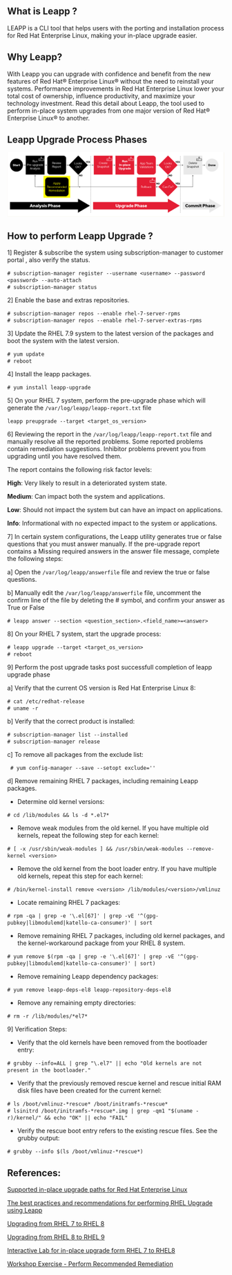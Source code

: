 ## What is Leapp ?

LEAPP is a CLI tool that helps users with the porting and installation process for Red Hat Enterprise Linux, making your in-place upgrade easier.

## Why Leapp?

With Leapp you can upgrade with confidence and benefit from the new features of Red Hat® Enterprise Linux® without the need to reinstall your systems. Performance improvements in Red Hat Enterprise Linux lower your total cost of ownership, influence productivity, and maximize your technology investment. Read this detail about Leapp, the tool used to perform in-place system upgrades from one major version of Red Hat® Enterprise Linux® to another.

## Leapp Upgrade Process Phases

![leapp upgrade process](Screenshot%20from%202024-04-28%2013-05-43.png)

## How to perform Leapp Upgrade ?

1] Register & subscribe the system using subscription-manager to customer portal , also verify the status.

~~~
# subscription-manager register --username <username> --password <password> --auto-attach
# subscription-manager status
~~~

2] Enable the base and extras repositories.

~~~
# subscription-manager repos --enable rhel-7-server-rpms
# subscription-manager repos --enable rhel-7-server-extras-rpms 
~~~

3] Update the RHEL 7.9 system to the latest version of the packages and boot the system with the latest version.

~~~
# yum update
# reboot
~~~

4] Install the leapp packages.

~~~
# yum install leapp-upgrade
~~~

5] On your RHEL 7 system, perform the pre-upgrade phase which will generate the `/var/log/leapp/leapp-report.txt` file

~~~
leapp preupgrade --target <target_os_version>
~~~

6] Reviewing the report in the `/var/log/leapp/leapp-report.txt` file and manually resolve all the reported problems. Some reported problems contain remediation suggestions. Inhibitor problems prevent you from upgrading until you have resolved them.

The report contains the following risk factor levels:

  **High**: Very likely to result in a deteriorated system state.

  **Medium**: Can impact both the system and applications.

  **Low**: Should not impact the system but can have an impact on applications.

  **Info**: Informational with no expected impact to the system or applications.

7] In certain system configurations, the Leapp utility generates true or false questions that you must answer manually. If the pre-upgrade report contains a Missing required answers in the answer file message, complete the following steps:

  a] Open the `/var/log/leapp/answerfile` file and review the true or false questions.
  
  b] Manually edit the `/var/log/leapp/answerfile` file, uncomment the confirm line of the file by deleting the # symbol, and confirm your answer as True or False
  
~~~
# leapp answer --section <question_section>.<field_name>=<answer>
~~~

8] On your RHEL 7 system, start the upgrade process: 

~~~
# leapp upgrade --target <target_os_version>
# reboot 
~~~

9] Perform the post upgrade tasks post successfull completion of leapp upgrade phase

a] Verify that the current OS version is Red Hat Enterprise Linux 8:

~~~
# cat /etc/redhat-release
# uname -r
~~~

b] Verify that the correct product is installed:

~~~
# subscription-manager list --installed
# subscription-manager release
~~~

c] To remove all packages from the exclude list:

~~~
 # yum config-manager --save --setopt exclude=''
~~~

d] Remove remaining RHEL 7 packages, including remaining Leapp packages.

 - Determine old kernel versions:

 ~~~
 # cd /lib/modules && ls -d *.el7*
 ~~~

 - Remove weak modules from the old kernel. If you have multiple old kernels, repeat the following step for each kernel:

~~~
# [ -x /usr/sbin/weak-modules ] && /usr/sbin/weak-modules --remove-kernel <version>
~~~

- Remove the old kernel from the boot loader entry. If you have multiple old kernels, repeat this step for each kernel:

~~~
# /bin/kernel-install remove <version> /lib/modules/<version>/vmlinuz
~~~

- Locate remaining RHEL 7 packages:

~~~
# rpm -qa | grep -e '\.el[67]' | grep -vE '^(gpg-pubkey|libmodulemd|katello-ca-consumer)' | sort
~~~

- Remove remaining RHEL 7 packages, including old kernel packages, and the kernel-workaround package from your RHEL 8 system.

~~~
# yum remove $(rpm -qa | grep -e '\.el[67]' | grep -vE '^(gpg-pubkey|libmodulemd|katello-ca-consumer)' | sort)
~~~

- Remove remaining Leapp dependency packages:
  
~~~
# yum remove leapp-deps-el8 leapp-repository-deps-el8
~~~

- Remove any remaining empty directories:

~~~
# rm -r /lib/modules/*el7*
~~~

9] Verification Steps:

- Verify that the old kernels have been removed from the bootloader entry:


~~~
# grubby --info=ALL | grep "\.el7" || echo "Old kernels are not present in the bootloader."
~~~

- Verify that the previously removed rescue kernel and rescue initial RAM disk files have been created for the current kernel:

~~~
# ls /boot/vmlinuz-*rescue* /boot/initramfs-*rescue*
# lsinitrd /boot/initramfs-*rescue*.img | grep -qm1 "$(uname -r)/kernel/" && echo "OK" || echo "FAIL"
~~~

- Verify the rescue boot entry refers to the existing rescue files. See the grubby output:

~~~
# grubby --info $(ls /boot/vmlinuz-*rescue*)
~~~



## References:

[Supported in-place upgrade paths for Red Hat Enterprise Linux ](https://access.redhat.com/articles/4263361)

[The best practices and recommendations for performing RHEL Upgrade using Leapp](https://access.redhat.com/articles/7012979)

[Upgrading from RHEL 7 to RHEL 8](https://access.redhat.com/documentation/en-us/red_hat_enterprise_linux/8/html-single/upgrading_from_rhel_7_to_rhel_8/index)

[Upgrading from RHEL 8 to RHEL 9](https://access.redhat.com/documentation/en-us/red_hat_enterprise_linux/9/html/upgrading_from_rhel_8_to_rhel_9/index)

[Interactive Lab for in-place  upgrade form RHEL 7 to RHEL8 ](https://www.redhat.com/en/interactive-labs/perform-in-place-upgrade-with-leapp)

[Workshop Exercise - Perform Recommended Remediation](https://aap2.demoredhat.com/exercises/ansible_ripu/1.4-remediate/#workshop-exercise---perform-recommended-remediation)
